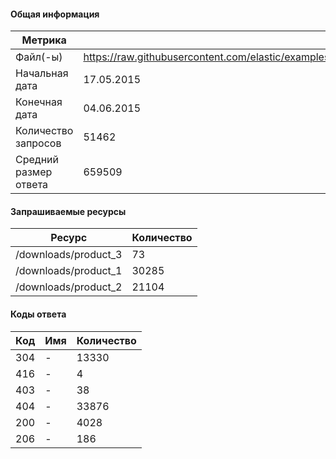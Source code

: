 #### Общая информация

|Метрика|Значения|
|----------|----------|
|Файл(-ы)|https://raw.githubusercontent.com/elastic/examples/master/Common%20Data%20Formats/nginx_logs/nginx_logs|
|Начальная дата|17.05.2015|
|Конечная дата|04.06.2015|
|Количество запросов|51462|
|Средний размер ответа |659509|

#### Запрашиваемые ресурсы

|Ресурс|Количество|
|----------|----------|
|/downloads/product_3|73|
|/downloads/product_1|30285|
|/downloads/product_2|21104|

#### Коды ответа

|Код|Имя|Количество|
|----------|----------|----------|
|304|-|13330|
|416|-|4|
|403|-|38|
|404|-|33876|
|200|-|4028|
|206|-|186|

